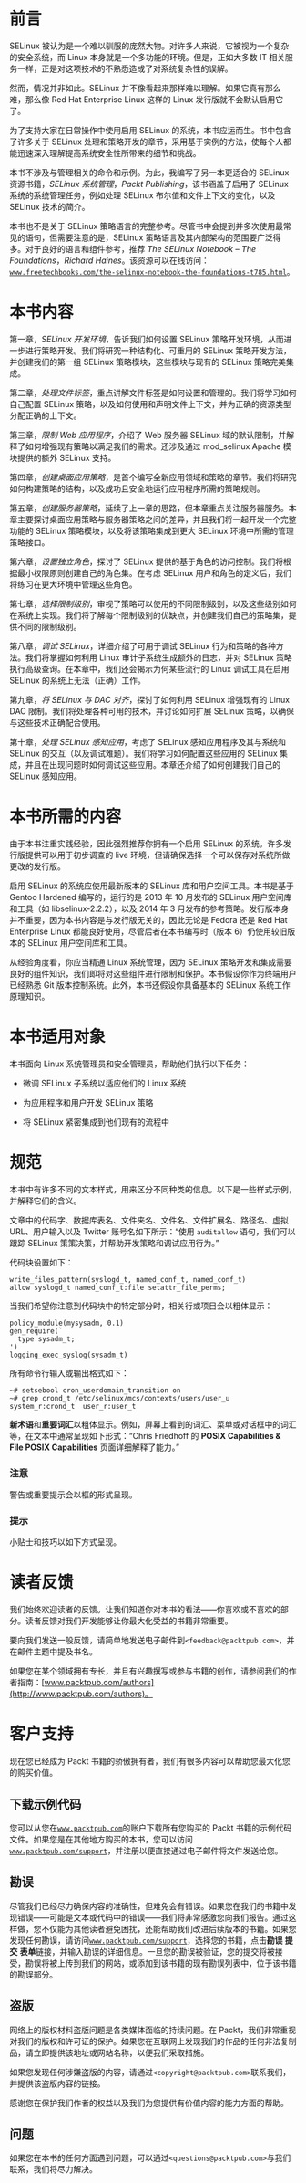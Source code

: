 # 前言

SELinux 被认为是一个难以驯服的庞然大物。对许多人来说，它被视为一个复杂的安全系统，而 Linux 本身就是一个多功能的环境。但是，正如大多数 IT 相关服务一样，正是对这项技术的不熟悉造成了对系统复杂性的误解。

然而，情况并非如此。SELinux 并不像看起来那样难以理解。如果它真有那么难，那么像 Red Hat Enterprise Linux 这样的 Linux 发行版就不会默认启用它了。

为了支持大家在日常操作中使用启用 SELinux 的系统，本书应运而生。书中包含了许多关于 SELinux 处理和策略开发的章节，采用基于实例的方法，使每个人都能迅速深入理解提高系统安全性所带来的细节和挑战。

本书不涉及与管理相关的命令和示例。为此，我编写了另一本更适合的 SELinux 资源书籍，*SELinux 系统管理*，*Packt Publishing*，该书涵盖了启用了 SELinux 系统的系统管理任务，例如处理 SELinux 布尔值和文件上下文的变化，以及 SELinux 技术的简介。

本书也不是关于 SELinux 策略语言的完整参考。尽管书中会提到并多次使用最常见的语句，但需要注意的是，SELinux 策略语言及其内部架构的范围要广泛得多。对于良好的语言和组件参考，推荐 *The SELinux Notebook – The Foundations*，*Richard Haines*。该资源可以在线访问：[`www.freetechbooks.com/the-selinux-notebook-the-foundations-t785.html`](http://www.freetechbooks.com/the-selinux-notebook-the-foundations-t785.html)。

# 本书内容

第一章，*SELinux 开发环境*，告诉我们如何设置 SELinux 策略开发环境，从而进一步进行策略开发。我们将研究一种结构化、可重用的 SELinux 策略开发方法，并创建我们的第一组 SELinux 策略模块，这些模块与现有的 SELinux 策略完美集成。

第二章，*处理文件标签*，重点讲解文件标签是如何设置和管理的。我们将学习如何自己配置 SELinux 策略，以及如何使用和声明文件上下文，并为正确的资源类型分配正确的上下文。

第三章，*限制 Web 应用程序*，介绍了 Web 服务器 SELinux 域的默认限制，并解释了如何增强现有策略以满足我们的需求。还涉及通过 mod_selinux Apache 模块提供的额外 SELinux 支持。

第四章，*创建桌面应用策略*，是首个编写全新应用领域和策略的章节。我们将研究如何构建策略的结构，以及成功且安全地运行应用程序所需的策略规则。

第五章，*创建服务器策略*，延续了上一章的思路，但本章重点关注服务器服务。本章主要探讨桌面应用策略与服务器策略之间的差异，并且我们将一起开发一个完整功能的 SELinux 策略模块，以及将该策略集成到更大 SELinux 环境中所需的管理策略接口。

第六章，*设置独立角色*，探讨了 SELinux 提供的基于角色的访问控制。我们将根据最小权限原则创建自己的角色集。在考虑 SELinux 用户和角色的定义后，我们将练习在更大环境中管理这些角色。

第七章，*选择限制级别*，审视了策略可以使用的不同限制级别，以及这些级别如何在系统上实现。我们将了解每个限制级别的优缺点，并创建我们自己的策略集，提供不同的限制级别。

第八章，*调试 SELinux*，详细介绍了可用于调试 SELinux 行为和策略的各种方法。我们将掌握如何利用 Linux 审计子系统生成额外的日志，并对 SELinux 策略执行高级查询。在本章中，我们还会揭示为何某些流行的 Linux 调试工具在启用 SELinux 的系统上无法（正确）工作。

第九章，*将 SELinux 与 DAC 对齐*，探讨了如何利用 SELinux 增强现有的 Linux DAC 限制。我们将处理各种可用的技术，并讨论如何扩展 SELinux 策略，以确保与这些技术正确配合使用。

第十章，*处理 SELinux 感知应用*，考虑了 SELinux 感知应用程序及其与系统和 SELinux 的交互（以及调试难题）。我们将学习如何配置这些应用的 SELinux 集成，并且在出现问题时如何调试这些应用。本章还介绍了如何创建我们自己的 SELinux 感知应用。

# 本书所需的内容

由于本书注重实践经验，因此强烈推荐你拥有一个启用 SELinux 的系统。许多发行版提供可以用于初步调查的 live 环境，但请确保选择一个可以保存对系统所做更改的发行版。

启用 SELinux 的系统应使用最新版本的 SELinux 库和用户空间工具。本书是基于 Gentoo Hardened 编写的，运行的是 2013 年 10 月发布的 SELinux 用户空间库和工具（如 libselinux-2.2.2），以及 2014 年 3 月发布的参考策略。发行版本身并不重要，因为本书内容是与发行版无关的，因此无论是 Fedora 还是 Red Hat Enterprise Linux 都能良好使用，尽管后者在本书编写时（版本 6）仍使用较旧版本的 SELinux 用户空间库和工具。

从经验角度看，你应当精通 Linux 系统管理，因为 SELinux 策略开发和集成需要良好的组件知识，我们即将对这些组件进行限制和保护。本书假设你作为终端用户已经熟悉 Git 版本控制系统。此外，本书还假设你具备基本的 SELinux 系统工作原理知识。

# 本书适用对象

本书面向 Linux 系统管理员和安全管理员，帮助他们执行以下任务：

+   微调 SELinux 子系统以适应他们的 Linux 系统

+   为应用程序和用户开发 SELinux 策略

+   将 SELinux 紧密集成到他们现有的流程中

# 规范

本书中有许多不同的文本样式，用来区分不同种类的信息。以下是一些样式示例，并解释它们的含义。

文章中的代码字、数据库表名、文件夹名、文件名、文件扩展名、路径名、虚拟 URL、用户输入以及 Twitter 账号名如下所示：“使用 `auditallow` 语句，我们可以跟踪 SELinux 策策决策，并帮助开发策略和调试应用行为。”

代码块设置如下：

```
write_files_pattern(syslogd_t, named_conf_t, named_conf_t)
allow syslogd_t named_conf_t:file setattr_file_perms;
```

当我们希望你注意到代码块中的特定部分时，相关行或项目会以粗体显示：

```
policy_module(mysysadm, 0.1)
gen_require(`
  type sysadm_t;
')
logging_exec_syslog(sysadm_t)
```

所有命令行输入或输出格式如下：

```
~# setsebool cron_userdomain_transition on
~# grep crond_t /etc/selinux/mcs/contexts/users/user_u
system_r:crond_t  user_r:user_t

```

**新术语**和**重要词汇**以粗体显示。例如，屏幕上看到的词汇、菜单或对话框中的词汇等，在文本中通常呈现如下形式：“Chris Friedhoff 的 **POSIX Capabilities & File POSIX Capabilities** 页面详细解释了能力。”

### 注意

警告或重要提示会以框的形式呈现。

### 提示

小贴士和技巧以如下方式呈现。

# 读者反馈

我们始终欢迎读者的反馈。让我们知道你对本书的看法——你喜欢或不喜欢的部分。读者反馈对我们开发能够让你最大化受益的书籍非常重要。

要向我们发送一般反馈，请简单地发送电子邮件到`<feedback@packtpub.com>`，并在邮件主题中提及书名。

如果您在某个领域拥有专长，并且有兴趣撰写或参与书籍的创作，请参阅我们的作者指南：[www.packtpub.com/authors](http://www.packtpub.com/authors)。

# 客户支持

现在您已经成为 Packt 书籍的骄傲拥有者，我们有很多内容可以帮助您最大化您的购买价值。

## 下载示例代码

您可以从您在[`www.packtpub.com`](http://www.packtpub.com)的账户下载所有您购买的 Packt 书籍的示例代码文件。如果您是在其他地方购买的本书，您可以访问[`www.packtpub.com/support`](http://www.packtpub.com/support)，并注册以便直接通过电子邮件将文件发送给您。

## 勘误

尽管我们已经尽力确保内容的准确性，但难免会有错误。如果您在我们的书籍中发现错误——可能是文本或代码中的错误——我们将非常感激您向我们报告。通过这样做，您不仅能为其他读者避免困扰，还能帮助我们改进后续版本的书籍。如果您发现任何勘误，请访问[`www.packtpub.com/support`](http://www.packtpub.com/support)，选择您的书籍，点击**勘误** **提交** **表单**链接，并输入勘误的详细信息。一旦您的勘误被验证，您的提交将被接受，勘误将被上传到我们的网站，或添加到该书籍的现有勘误列表中，位于该书籍的勘误部分。

## 盗版

网络上的版权材料盗版问题是各类媒体面临的持续问题。在 Packt，我们非常重视对我们的版权和许可证的保护。如果您在互联网上发现我们的作品的任何非法复制品，请立即提供该地址或网站名称，以便我们采取措施。

如果您发现任何涉嫌盗版的内容，请通过`<copyright@packtpub.com>`联系我们，并提供该盗版内容的链接。

感谢您在保护我们作者的权益以及我们为您提供有价值内容的能力方面的帮助。

## 问题

如果您在本书的任何方面遇到问题，可以通过`<questions@packtpub.com>`与我们联系，我们将尽力解决。
